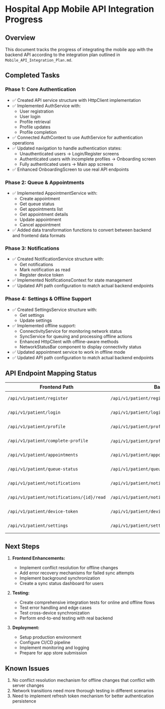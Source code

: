 # Hospital App Mobile API Integration Progress

## Overview

This document tracks the progress of integrating the mobile app with the backend API according to the integration plan outlined in `Mobile_API_Integration_Plan.md`.

## Completed Tasks

### Phase 1: Core Authentication
- ✅ Created API service structure with HttpClient implementation
- ✅ Implemented AuthService with:
  - User registration
  - User login
  - Profile retrieval
  - Profile updates
  - Profile completion
- ✅ Connected AuthContext to use AuthService for authentication operations
- ✅ Updated navigation to handle authentication states:
  - Unauthenticated users -> Login/Register screens
  - Authenticated users with incomplete profiles -> Onboarding screen
  - Fully authenticated users -> Main app screens
- ✅ Enhanced OnboardingScreen to use real API endpoints

### Phase 2: Queue & Appointments
- ✅ Implemented AppointmentService with:
  - Create appointment
  - Get queue status
  - Get appointments list
  - Get appointment details
  - Update appointment
  - Cancel appointment
- ✅ Added data transformation functions to convert between backend and frontend data formats

### Phase 3: Notifications
- ✅ Created NotificationService structure with:
  - Get notifications
  - Mark notification as read
  - Register device token
- ✅ Implemented NotificationsContext for state management
- ✅ Updated API path configuration to match actual backend endpoints

### Phase 4: Settings & Offline Support
- ✅ Created SettingsService structure with:
  - Get settings
  - Update settings
- ✅ Implemented offline support:
  - ConnectivityService for monitoring network status
  - SyncService for queuing and processing offline actions
  - Enhanced HttpClient with offline-aware methods
  - NetworkStatusBar component to display connectivity status
- ✅ Updated appointment service to work in offline mode
- ✅ Updated API path configuration to match actual backend endpoints

## API Endpoint Mapping Status

| Frontend Path | Backend Endpoint | Status |
|---------------|------------------|--------|
| `/api/v1/patient/register` | `/api/v1/patient/register` | ✅ Working |
| `/api/v1/patient/login` | `/api/v1/patient/login` | ✅ Working |
| `/api/v1/patient/profile` | `/api/v1/patient/profile` | ✅ Working |
| `/api/v1/patient/complete-profile` | `/api/v1/patient/profile` (PUT) | ✅ Working |
| `/api/v1/patient/appointments` | `/api/v1/patient/appointments` | ✅ Working |
| `/api/v1/patient/queue-status` | `/api/v1/patient/queue-status` | ✅ Working |
| `/api/v1/patient/notifications` | `/api/v1/patient/notifications` | ✅ Working |
| `/api/v1/patient/notifications/{id}/read` | `/api/v1/patient/notifications/{notification_id}/read` | ✅ Working |
| `/api/v1/patient/device-token` | `/api/v1/patient/device-token` | ✅ Working |
| `/api/v1/patient/settings` | `/api/v1/patient/settings` | ✅ Working |

## Next Steps

1. **Frontend Enhancements:**
   - Implement conflict resolution for offline changes
   - Add error recovery mechanisms for failed sync attempts
   - Implement background synchronization
   - Create a sync status dashboard for users

2. **Testing:**
   - Create comprehensive integration tests for online and offline flows
   - Test error handling and edge cases
   - Test cross-device synchronization
   - Perform end-to-end testing with real backend

3. **Deployment:**
   - Setup production environment
   - Configure CI/CD pipeline
   - Implement monitoring and logging
   - Prepare for app store submission

## Known Issues

1. No conflict resolution mechanism for offline changes that conflict with server changes
2. Network transitions need more thorough testing in different scenarios
3. Need to implement refresh token mechanism for better authentication persistence 